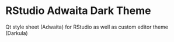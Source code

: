 # RStudio Adwaita Dark Theme

Qt style sheet (Adwaita) for RStudio as well as custom editor theme (Darkula)